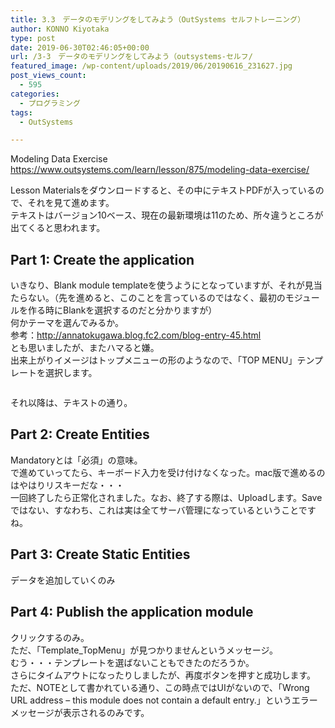 ```yaml
---
title: 3.3　データのモデリングをしてみよう（OutSystems セルフトレーニング）
author: KONNO Kiyotaka
type: post
date: 2019-06-30T02:46:05+00:00
url: /3-3　データのモデリングをしてみよう（outsystems-セルフ/
featured_image: /wp-content/uploads/2019/06/20190616_231627.jpg
post_views_count:
  - 595
categories:
  - プログラミング
tags:
  - OutSystems

---
```

Modeling Data Exercise  
<a rel="noreferrer noopener" target="_blank" href="https://www.outsystems.com/learn/lesson/875/modeling-data-exercise/">https://www.outsystems.com/learn/lesson/875/modeling-data-exercise/</a>

Lesson Materialsをダウンロードすると、その中にテキストPDFが入っているので、それを見て進めます。  
テキストはバージョン10ベース、現在の最新環境は11のため、所々違うところが出てくると思われます。

## Part 1: Create the application

いきなり、Blank module templateを使うようにとなっていますが、それが見当たらない。（先を進めると、このことを言っているのではなく、最初のモジュールを作る時にBlankを選択するのだと分かりますが）  
何かテーマを選んでみるか。  
参考：<a rel="noreferrer noopener" target="_blank" href="http://annatokugawa.blog.fc2.com/blog-entry-45.html">http://annatokugawa.blog.fc2.com/blog-entry-45.html</a>  
とも思いましたが、またハマると嫌。  
出来上がりイメージはトップメニューの形のようなので、「TOP MENU」テンプレートを選択します。<figure class="wp-block-image">

<img src="https://i2.wp.com/www.programmers-office.ml/wp-content/uploads/2019/06/スクリーンショット-2019-06-30-10.09.08.png?ssl=1" alt="" class="wp-image-3013" srcset="https://i2.wp.com/www.programmers-office.ml/wp-content/uploads/2019/06/スクリーンショット-2019-06-30-10.09.08.png?w=640&ssl=1 640w, https://i2.wp.com/www.programmers-office.ml/wp-content/uploads/2019/06/スクリーンショット-2019-06-30-10.09.08.png?resize=300%2C244&ssl=1 300w" sizes="(max-width: 640px) 100vw, 640px" data-recalc-dims="1" /> </figure> 

それ以降は、テキストの通り。

## Part 2: Create Entities

Mandatoryとは「必須」の意味。  
で進めていってたら、キーボード入力を受け付けなくなった。mac版で進めるのはやはりリスキーだな・・・  
一回終了したら正常化されました。なお、終了する際は、Uploadします。Saveではない、すなわち、これは実は全てサーバ管理になっているということですね。

## Part 3: Create Static Entities

データを追加していくのみ

## Part 4: Publish the application module

クリックするのみ。  
ただ、「Template_TopMenu」が見つかりませんというメッセージ。  
むう・・・テンプレートを選ばないこともできたのだろうか。  
さらにタイムアウトになったりしましたが、再度ボタンを押すと成功します。  
ただ、NOTEとして書かれている通り、この時点ではUIがないので、「Wrong URL address &#8211; this module does not contain a default entry.」というエラーメッセージが表示されるのみです。